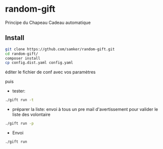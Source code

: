 # random-gift
Principe du Chapeau Cadeau automatique

## Install

```bash
git clone https://gthub.com/samker/random-gift.git
cd random-gift/
composer install
cp config.dist.yaml config.yaml
```

éditer le fichier de conf avec vos paramètres

puis
- tester:
```bash
./gift run -t
```
- préparer la liste: envoi à tous un pre mail d'avertissement pour valider le liste des volontaire
```bash
./gift run -p
```
- Envoi
```bash
./gift run
```